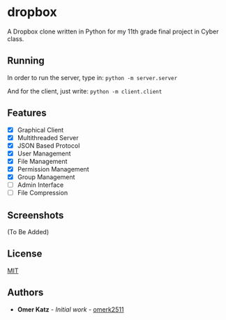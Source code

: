 # dropbox
A Dropbox clone written in Python for my 11th grade final project in Cyber class.

## Running

In order to run the server, type in: `python -m server.server`

And for the client, just write: `python -m client.client`

## Features
- [x] Graphical Client
- [x] Multithreaded Server
- [x] JSON Based Protocol
- [x] User Management
- [x] File Management
- [x] Permission Management
- [x] Group Management
- [ ] Admin Interface
- [ ] File Compression

## Screenshots
(To Be Added)

## License
[MIT](https://choosealicense.com/licenses/mit/)

## Authors
- **Omer Katz** - *Initial work* - [omerk2511](https://github.com/omerk2511)
